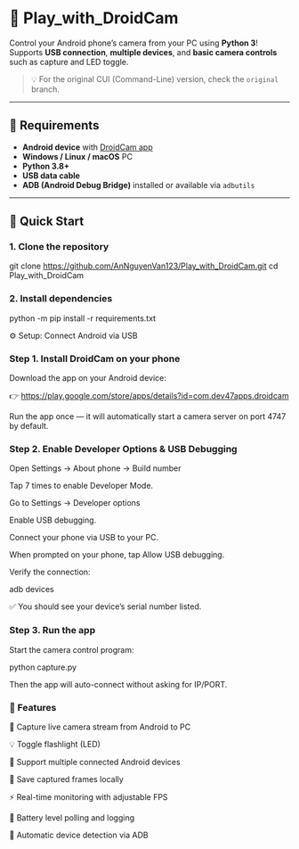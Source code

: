 # 🎥 Play_with_DroidCam

Control your Android phone’s camera from your PC using **Python 3**!  
Supports **USB connection**, **multiple devices**, and **basic camera controls** such as capture and LED toggle.

> 💡 For the original CUI (Command-Line) version, check the `original` branch.

---

## 📱 Requirements

- **Android device** with [DroidCam app](https://play.google.com/store/apps/details?id=com.dev47apps.droidcam)
- **Windows / Linux / macOS** PC
- **Python 3.8+**
- **USB data cable**
- **ADB (Android Debug Bridge)** installed or available via `adbutils`

---

## 🚀 Quick Start

### 1. Clone the repository

git clone https://github.com/AnNguyenVan123/Play_with_DroidCam.git
cd Play_with_DroidCam


### 2. Install dependencies
python -m pip install -r requirements.txt

⚙️ Setup: Connect Android via USB

### Step 1. Install DroidCam on your phone

Download the app on your Android device:

👉 https://play.google.com/store/apps/details?id=com.dev47apps.droidcam

Run the app once — it will automatically start a camera server on port 4747 by default.

### Step 2. Enable Developer Options & USB Debugging

Open Settings → About phone → Build number

Tap 7 times to enable Developer Mode.

Go to Settings → Developer options

Enable USB debugging.

Connect your phone via USB to your PC.

When prompted on your phone, tap Allow USB debugging.

Verify the connection:

adb devices


✅ You should see your device’s serial number listed.


### Step 3. Run the app

Start the camera control program:

python capture.py


Then the app will auto-connect without asking for IP/PORT.

### 🧠 Features

📸 Capture live camera stream from Android to PC

💡 Toggle flashlight (LED)

🔁 Support multiple connected Android devices

💾 Save captured frames locally

⚡ Real-time monitoring with adjustable FPS

🔋 Battery level polling and logging

🔌 Automatic device detection via ADB


